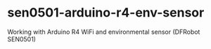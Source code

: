 # sen0501-arduino-r4-env-sensor
Working with Arduino R4 WiFi and environmental sensor (DFRobot SEN0501)
